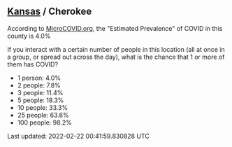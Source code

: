 
## [Kansas](/united-states/kansas) / Cherokee

According to [MicroCOVID.org](http://microcovid.org),
the "Estimated Prevalence" of COVID in this county is 4.0%

If you interact with a certain number of people in this location
(all at once in a group, or spread out across the day), what is the chance that
1 or more of them has COVID?

- 1 person: 4.0%
- 2 people: 7.8%
- 3 people: 11.4%
- 5 people: 18.3%
- 10 people: 33.3%
- 25 people: 63.6%
- 100 people: 98.2%

Last updated: 2022-02-22 00:41:59.830828 UTC
